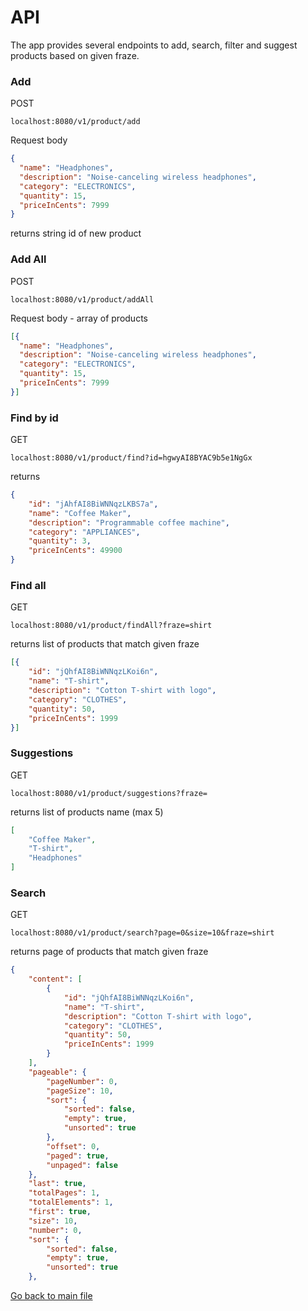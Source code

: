 # API

The app provides several endpoints to add, search, filter and suggest products based on given fraze.

### Add
POST
```
localhost:8080/v1/product/add
```
Request body
``` json
{
  "name": "Headphones",
  "description": "Noise-canceling wireless headphones",
  "category": "ELECTRONICS",
  "quantity": 15,
  "priceInCents": 7999
}
```
returns string id of new product

### Add All
POST
```
localhost:8080/v1/product/addAll
```

Request body - array of products
``` json
[{
  "name": "Headphones",
  "description": "Noise-canceling wireless headphones",
  "category": "ELECTRONICS",
  "quantity": 15,
  "priceInCents": 7999
}]
```

### Find by id
GET
```
localhost:8080/v1/product/find?id=hgwyAI8BYAC9b5e1NgGx
```

returns
``` json
{
    "id": "jAhfAI8BiWNNqzLKBS7a",
    "name": "Coffee Maker",
    "description": "Programmable coffee machine",
    "category": "APPLIANCES",
    "quantity": 3,
    "priceInCents": 49900
}
```

### Find all
GET
```
localhost:8080/v1/product/findAll?fraze=shirt
```

returns list of products that match given fraze
``` json
[{
    "id": "jQhfAI8BiWNNqzLKoi6n",
    "name": "T-shirt",
    "description": "Cotton T-shirt with logo",
    "category": "CLOTHES",
    "quantity": 50,
    "priceInCents": 1999
}]
```

### Suggestions
GET
```
localhost:8080/v1/product/suggestions?fraze=
```

returns list of products name (max 5)
``` json
[
    "Coffee Maker",
    "T-shirt",
    "Headphones"
]
```

### Search 
GET 
```
localhost:8080/v1/product/search?page=0&size=10&fraze=shirt
```

returns page of products that match given fraze
``` json
{
    "content": [
        {
            "id": "jQhfAI8BiWNNqzLKoi6n",
            "name": "T-shirt",
            "description": "Cotton T-shirt with logo",
            "category": "CLOTHES",
            "quantity": 50,
            "priceInCents": 1999
        }
    ],
    "pageable": {
        "pageNumber": 0,
        "pageSize": 10,
        "sort": {
            "sorted": false,
            "empty": true,
            "unsorted": true
        },
        "offset": 0,
        "paged": true,
        "unpaged": false
    },
    "last": true,
    "totalPages": 1,
    "totalElements": 1,
    "first": true,
    "size": 10,
    "number": 0,
    "sort": {
        "sorted": false,
        "empty": true,
        "unsorted": true
    },
```

[Go back to main file](../README.md)